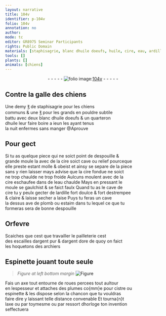 ```yaml
---
layout: narrative
title: 104v
identifier: p-104v
folio: 104v
annotation: no
author:
mode: tc
editor: GR8975 Seminar Participants
rights: Public Domain
materials: [staphisagrie, blanc dhuile doeufs, huile, cire, eau, ardille, plomb, estaim, argent, argent dore, plumes]
tools: []
plants: []
animals: [chiens]
---
```


<div class="folio" align="center">- - - - - <a href="http://gallica.bnf.fr/ark:/12148/btv1b10500001g/f214.image" target="_blank"><img src="https://cu-mkp.github.io/2017-workshop-edition/assets/photo-icon.png" alt="folio image: " style="display:inline-block; margin-bottom:-3px;"/>104v</a> - - - - - </div>  
  

## Contre la galle des <span class="al">chiens</span>

 
Une demy ℥ de <span class="m">staphisagrie</span> pour les <span class="al">chiens</span><br/> communs & une ℥ pour les grands en pouldre subtile<br/> battu avec deux <span class="m">blanc <span class="del">dhuile</span> doeufs</span> & un quarteron<br/> d<span class="m">huile</span> leur faire boire a ieun les ayant tenus<br/> la nuit enfermes sans manger @Aprouve
 
 
  

## Pour gect

 
Si tu as quelque piece qui ne soict point de despouille &<br/> grande moule la avec de la <span class="m">cire</span> soict cave ou relief pourceque<br/> elle preste estant molle & obeist et ainsy se separe de la piece<br/> sans y rien laisser mays advise que la <span class="m">cire</span> fondue ne soict<br/> ne trop chaulde ne trop froide Aulcuns moulent avec de la<br/> <span class="m">cire</span> eschaufee dans de l<span class="m">eau</span> chaulde Mays en pressant le<br/> moule se gaulchist & se faict faulx Quand tu as le cave de<br/> <span class="m">cire</span> tu y peulx gecter de l<span class="m">ardille</span> fort doulce & fort destrempee<br/> & claire & laisse secher a laise Puys tu feras un cave<br/> la dessus <span class="del">ave</span> de <span class="m">plomb</span> ou <span class="m">estaim</span> dans <span class="del">tu</span> lequel ce que tu<br/> formeras sera de bonne despouille
 
 
  

## <span class="pro">Orfevre</span>

 
Scaiches que cest que travailler le pailleterie cest<br/> des escailles d<span class="m">argent</span> pur & d<span class="m">argent dore</span> de quoy on faict<br/> les hoquetons des <span class="pro">archiers</span>
 
 
  

## Espinette jouant toute seule

 
> *Figure*
> *at left bottom margin*
> <a href="https://drive.google.com/open?id=0B9-oNrvWdlO5cWFSaUU5a2R6N2s" target="_blank"><img src="https://cu-mkp.github.io/GR8975-edition/assets/photo-icon.png" alt="Figure" style="display:inline-block; margin-bottom:-3px;"/></a>
 
Fais un axe tout entourne de roues percees tout aultour<br/> en lespesseur et attaches des <span class="m">plumes</span> co{mm}e pour cistre ou<br/> espinette & les dispose selon la chancon que tu vouldras<br/> faire dire y laissant <span class="del">telle</span> distance convenable Et tourna{n}t<br/> laxe ou par toymesme ou par ressort dhorloge ton invention<br/> seffectuera
 

